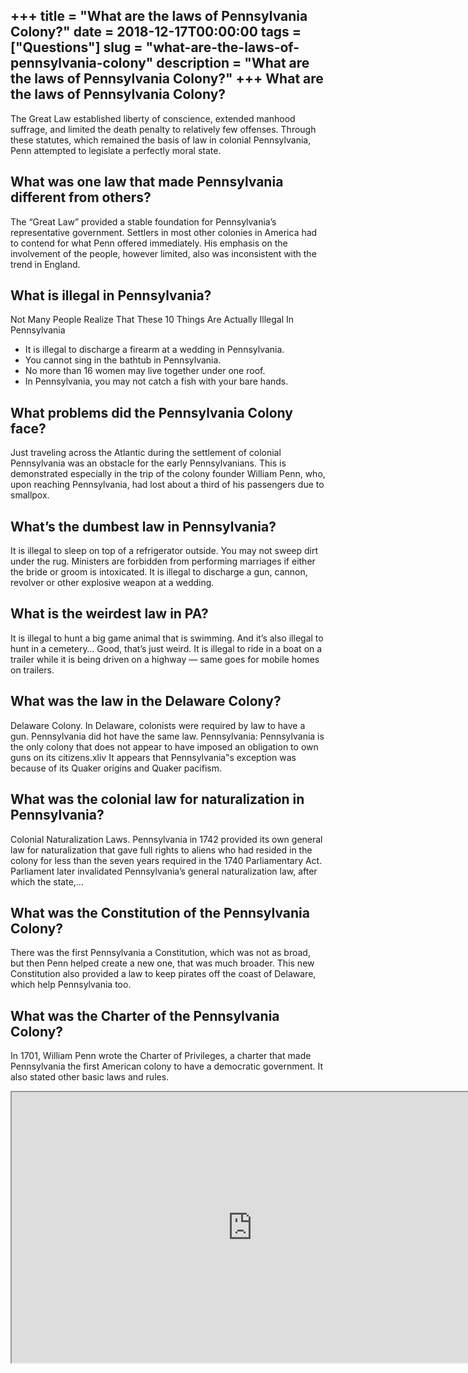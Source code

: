 +++
title = "What are the laws of Pennsylvania Colony?"
date = 2018-12-17T00:00:00
tags = ["Questions"]
slug = "what-are-the-laws-of-pennsylvania-colony"
description = "What are the laws of Pennsylvania Colony?"
+++
What are the laws of Pennsylvania Colony?
-----------------------------------------

The Great Law established liberty of conscience, extended manhood suffrage, and limited the death penalty to relatively few offenses. Through these statutes, which remained the basis of law in colonial Pennsylvania, Penn attempted to legislate a perfectly moral state.

What was one law that made Pennsylvania different from others?
--------------------------------------------------------------

The “Great Law” provided a stable foundation for Pennsylvania’s representative government. Settlers in most other colonies in America had to contend for what Penn offered immediately. His emphasis on the involvement of the people, however limited, also was inconsistent with the trend in England.

What is illegal in Pennsylvania?
--------------------------------

Not Many People Realize That These 10 Things Are Actually Illegal In Pennsylvania

- It is illegal to discharge a firearm at a wedding in Pennsylvania.
- You cannot sing in the bathtub in Pennsylvania.
- No more than 16 women may live together under one roof.
- In Pennsylvania, you may not catch a fish with your bare hands.

What problems did the Pennsylvania Colony face?
-----------------------------------------------

Just traveling across the Atlantic during the settlement of colonial Pennsylvania was an obstacle for the early Pennsylvanians. This is demonstrated especially in the trip of the colony founder William Penn, who, upon reaching Pennsylvania, had lost about a third of his passengers due to smallpox.

What’s the dumbest law in Pennsylvania?
---------------------------------------

It is illegal to sleep on top of a refrigerator outside. You may not sweep dirt under the rug. Ministers are forbidden from performing marriages if either the bride or groom is intoxicated. It is illegal to discharge a gun, cannon, revolver or other explosive weapon at a wedding.

What is the weirdest law in PA?
-------------------------------

It is illegal to hunt a big game animal that is swimming. And it’s also illegal to hunt in a cemetery… Good, that’s just weird. It is illegal to ride in a boat on a trailer while it is being driven on a highway — same goes for mobile homes on trailers.

What was the law in the Delaware Colony?
----------------------------------------

Delaware Colony. In Delaware, colonists were required by law to have a gun. Pennsylvania did hot have the same law. Pennsylvania: Pennsylvania is the only colony that does not appear to have imposed an obligation to own guns on its citizens.xliv It appears that Pennsylvania‟s exception was because of its Quaker origins and Quaker pacifism.

What was the colonial law for naturalization in Pennsylvania?
-------------------------------------------------------------

Colonial Naturalization Laws. Pennsylvania in 1742 provided its own general law for naturalization that gave full rights to aliens who had resided in the colony for less than the seven years required in the 1740 Parliamentary Act. Parliament later invalidated Pennsylvania’s general naturalization law, after which the state,…

What was the Constitution of the Pennsylvania Colony?
-----------------------------------------------------

There was the first Pennsylvania a Constitution, which was not as broad, but then Penn helped create a new one, that was much broader. This new Constitution also provided a law to keep pirates off the coast of Delaware, which help Pennsylvania too.

What was the Charter of the Pennsylvania Colony?
------------------------------------------------

In 1701, William Penn wrote the Charter of Privileges, a charter that made Pennsylvania the first American colony to have a democratic government. It also stated other basic laws and rules.

<iframe allow="accelerometer; autoplay; clipboard-write; encrypted-media; gyroscope; picture-in-picture" allowfullscreen="" class="__youtube_prefs__  epyt-is-override  no-lazyload" data-no-lazy="1" data-origheight="433" data-origwidth="770" data-skipgform_ajax_framebjll="" height="433" id="_ytid_38304" loading="lazy" src="https://www.youtube.com/embed/wK4xzFfzIAE?enablejsapi=1&autoplay=0&cc_load_policy=0&cc_lang_pref=&iv_load_policy=1&loop=0&modestbranding=0&rel=1&fs=1&playsinline=0&autohide=2&theme=dark&color=red&controls=1&" title="YouTube player" width="770"></iframe>